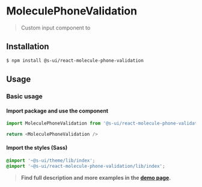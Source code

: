 # MoleculePhoneValidation

> Custom input component to

<!-- ![](./assets/preview.png) -->

## Installation

```sh
$ npm install @s-ui/react-molecule-phone-validation
```

## Usage

### Basic usage

#### Import package and use the component

```js
import MoleculePhoneValidation from '@s-ui/react-molecule-phone-validation'

return <MoleculePhoneValidation />
```

#### Import the styles (Sass)

```css
@import '~@s-ui/theme/lib/index';
@import '~@s-ui/react-molecule-phone-validation/lib/index';
```

> **Find full description and more examples in the [demo page](#).**
